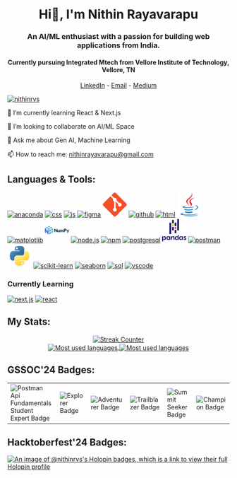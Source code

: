 <h1 align="center">Hi👋, I'm Nithin Rayavarapu</h1>
<h3 align="center">An AI/ML enthusiast with a passion for building web applications from India.</h3>
<h4 align="center">Currently pursuing Integrated Mtech from Vellore Institute of Technology, Vellore, TN</h4>
<p align="center">
  <p align="center">
    <a href="https://www.linkedin.com/in/rayavarapu-nithin/">LinkedIn</a> - 
    <a href="mailto:nithinrayavarapu@gmail.com">Email</a> - 
    <a href="https://medium.com/@rvsnithin">Medium</a>
  </p>
</p>

<p align="left"> <a href="https://github.com/ryo-ma/github-profile-trophy"><img src="https://github-profile-trophy.vercel.app/?username=nithinrvs" alt="nithinrvs" /></a> </p>


<!--🔭 I’m currently working on ... -->
🌱 I’m currently learning React & Next.js

👯 I’m looking to collaborate on AI/ML Space
<!--🤔 I’m looking for help with ... -->
💬 Ask me about Gen AI, Machine Learning

📫 How to reach me: nithinrayavarapu@gmail.com
<!--
😄 Pronouns: ...
⚡ Fun fact: ... 

Special Moments from My Life:
- 🏆 
- 💡
-->

<h2>Languages & Tools:</h2>
<p>
    <a href="https://www.anaconda.com/" target="_blank" rel="noreferrer"><img src="https://skillicons.dev/icons?i=anaconda" alt="anaconda" width="55" height="55"/></a>
    <a href="https://www.w3schools.com/css/" target="_blank" rel="noreferrer"><img src="https://skillicons.dev/icons?i=css" alt="css" width="55" height="55"/></a>
    <a href="https://developer.mozilla.org/en-US/docs/Web/JavaScript" target="_blank" rel="noreferrer"><img src="https://skillicons.dev/icons?i=js" alt="js" width="55" height="55"/></a>
    <a href="https://www.figma.com/" target="_blank" rel="noreferrer"><img src="https://www.vectorlogo.zone/logos/figma/figma-icon.svg" alt="figma" width="55" height="55"/></a>
    <a href="https://git-scm.com/" target="_blank" rel="noreferrer"><img src="https://github.com/devicons/devicon/blob/master/icons/git/git-original.svg" alt="git" width="55" height="55"/></a>
    <a href="https://github.com/" target="_blank" rel="noreferrer"><img src="https://skillicons.dev/icons?i=github" alt="github" width="55" height="55"/></a>
    <a href="https://www.w3.org/html/" target="_blank" rel="noreferrer"><img src="https://skillicons.dev/icons?i=html" alt="html" width="55" height="55"/></a>
    <a href="https://www.java.com" target="_blank" rel="noreferrer"><img src="https://github.com/devicons/devicon/blob/master/icons/java/java-original.svg" alt="java" width="55" height="55"/></a>
    <a href="https://matplotlib.org/" target="_blank" rel="noreferrer"><img src="https://upload.wikimedia.org/wikipedia/commons/8/84/Matplotlib_icon.svg" alt="matplotlib" width="55" height="55"/></a>
    <a href="https://numpy.org/" target="_blank" rel="noreferrer"><img src="https://github.com/devicons/devicon/blob/master/icons/numpy/numpy-original-wordmark.svg" alt="numpy" width="55" height="55"/></a>
    <a href="https://nodejs.org/" target="_blank" rel="noreferrer"><img src="https://skillicons.dev/icons?i=nodejs" alt="node.js" width="55" height="55"/></a>
    <a href="https://www.npmjs.com/" target="_blank" rel="noreferrer"><img src="https://skillicons.dev/icons?i=npm" alt="npm" width="55" height="55"/></a>
    <a href="https://www.postgresql.org/" target="_blank" rel="noreferrer"><img src="https://skillicons.dev/icons?i=postgres" alt="postgresql" width="55" height="55"/></a>
    <a href="https://pandas.pydata.org/" target="_blank" rel="noreferrer"><img src="https://github.com/devicons/devicon/blob/master/icons/pandas/pandas-original-wordmark.svg" alt="pandas" width="55" height="55"/></a>
    <a href="https://www.postman.com/" target="_blank" rel="noreferrer"><img src="https://skillicons.dev/icons?i=postman" alt="postman" width="55" height="55"/></a>
    <a href="https://www.python.org/" target="_blank" rel="noreferrer"><img src="https://github.com/devicons/devicon/blob/master/icons/python/python-original.svg" alt="python" width="55" height="55"/></a>
    <a href="https://scikit-learn.org/" target="_blank" rel="noreferrer"><img src="https://upload.wikimedia.org/wikipedia/commons/0/05/Scikit_learn_logo_small.svg" alt="scikit-learn" width="55" height="55"/></a>
    <a href="https://seaborn.pydata.org/" target="_blank" rel="noreferrer"><img src="https://seaborn.pydata.org/_images/logo-mark-lightbg.svg" alt="seaborn" width="55" height="55"/></a>
    <a href="https://www.mysql.com/" target="_blank" rel="noreferrer"><img src="https://skillicons.dev/icons?i=mysql" alt="sql" width="55" height="55"/></a>
    <a href="https://code.visualstudio.com/" target="_blank" rel="noreferrer"><img src="https://skillicons.dev/icons?i=vscode" alt="vscode" width="55" height="55"/></a>
</p>

<h3>Currently Learning</h3>
<p>
    <a href="https://nextjs.org/" target="_blank" rel="noreferrer"><img src="https://skillicons.dev/icons?i=nextjs" alt="next.js" width="55" height="55"/></a>
    <a href="https://reactjs.org/" target="_blank" rel="noreferrer"><img src="https://skillicons.dev/icons?i=react" alt="react" width="55" height="55"/></a>
</p>


<h2 align="left">My Stats:</h2>
<div align="center">
  <a href="https://github.com/nithinrvs">
      <img align="center" src="https://github-readme-streak-stats.herokuapp.com/?user=nithinrvs&theme=dark" height="180em" alt="Streak Counter" /> <br />
      <img align="center" src="https://github-readme-stats.vercel.app/api?username=nithinrvs&rank_icon=github&theme=dark" height="170em" alt="Most used languages" />
      <img align="center" src="https://github-readme-stats.vercel.app/api/top-langs/?username=nithinrvs&theme=dark&include_all_commits=true&count_private=true&layout=compact" height="170em" alt="Most used languages" />
  </a>
</div>

<h2>GSSOC'24 Badges: </h2>
<table align="center">
  <tr>
    <td><img src="https://raw.githubusercontent.com/GSSoC24/Postman-Challenge/main/docs/assets/Postman%20White.png" width="100px" height="100px" alt="Postman Api Fundamentals Student Expert Badge" /></td>
    <td><img src="https://raw.githubusercontent.com/GSSoC24/Postman-Challenge/main/docs/assets/1.png" width="100px" height="100px" alt="Explorer Badge" /></td>
    <td><img src="https://raw.githubusercontent.com/GSSoC24/Postman-Challenge/main/docs/assets/2.png" width="100px" height="100px" alt="Adventurer Badge" /></td>
    <td><img src="https://raw.githubusercontent.com/GSSoC24/Postman-Challenge/main/docs/assets/3.png" width="100px" height="100px" alt="Trailblazer Badge" /></td>
    <td><img src="https://raw.githubusercontent.com/GSSoC24/Postman-Challenge/main/docs/assets/4.png" width="100px" height="100px" alt="Summit Seeker Badge" /></td>
    <td><img src="https://raw.githubusercontent.com/GSSoC24/Postman-Challenge/main/docs/assets/5.png" width="100px" height="100px"" alt="Champion Badge" /></td>
  </tr>
</table>

<h2>Hacktoberfest'24 Badges: </h2>

[![An image of @nithinrvs's Holopin badges, which is a link to view their full Holopin profile](https://holopin.me/nithinrvs)](https://holopin.io/@nithinrvs)

<!--
**nithinrvs/nithinrvs** is a ✨ _special_ ✨ repository because its `README.md` (this file) appears on your GitHub profile.

Here are some ideas to get you started:

- 🔭 I’m currently working on ...
- 🌱 I’m currently learning ...
- 👯 I’m looking to collaborate on ...
- 🤔 I’m looking for help with ...
- 💬 Ask me about ...
- 📫 How to reach me: ...
- 😄 Pronouns: ...
- ⚡ Fun fact: ...
-->
